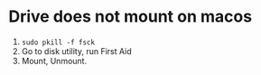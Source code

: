 # Drive does not mount on macos

1. `sudo pkill -f fsck`
1. Go to disk utility, run First Aid
1. Mount, Unmount.
